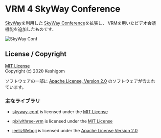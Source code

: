 # VRM 4 SkyWay Conference


[SkyWay](https://webrtc.ecl.ntt.com/)を利用した
[SkyWay Conference](https://github.com/skyway/skyway-conf)を拡張し、
VRMを用いたビデオ会議機能を追加したものです.

![SkyWay Conf](https://gyazo.com/001f7bda2a521e80add82dcfb6c9ba95.png)

<!-- 利用するには、SkyWayのへの登録とアプリケーション作成が必要です。    -->
<!-- SkyWayにまだアカウントを持っていない方は、以下のサイトから登録を行って下さい。   -->
<!-- https://console-webrtc-free.ecl.ntt.com/users/registration -->

<!-- アプリケーション作成時は、利用可能ドメインに **localhost** を追加して下さい。 -->

## License / Copyright

[MIT License](./LICENSE)  
Copyright (c) 2020 Keshigom

ソフトウェアの一部に [Apache License, Version 2.0](https://www.apache.org/licenses/LICENSE-2.0) のソフトウェアが含まれています。

### 主なライブラリ

- [skyway-conf](https://github.com/skyway/skyway-conf) is licensed under the [MIT License](https://github.com/skyway/skyway-conf/blob/master/LICENSE)

- [pixiv/three-vrm](https://github.com/pixiv/three-vrm) is licensed under the [MIT License](https://github.com/pixiv/three-vrm/blob/dev/LICENSE)

- [jeelizWeboji](https://github.com/jeeliz/jeelizWeboji) is licensed under the [Apache License,Version 2.0](https://github.com/jeeliz/jeelizWeboji/blob/master/LICENSE)

